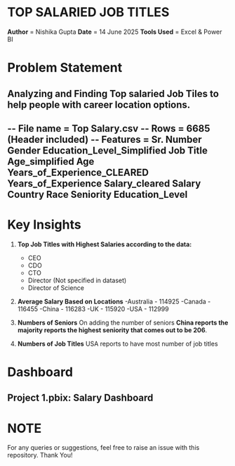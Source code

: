 # TOP SALARIED JOB TITLES

**Author** = Nishika Gupta
**Date** = 14 June 2025
**Tools Used** = Excel & Power BI

# Problem Statement
Analyzing and Finding Top salaried Job Tiles to help people with career location options.
---
-- **File name** = Top Salary.csv
-- **Rows** = 6685 (Header included)
-- **Features** = Sr. Number	Gender	Education_Level_Simplified	Job Title	Age_simplified	Age	Years_of_Experience_CLEARED	Years_of_Experience	Salary_cleared	Salary	Country	Race	Seniority	Education_Level
---
# Key Insights

1. **Top Job Titles with Highest Salaries according to the data:**
   - CEO
   - CDO
   - CTO
   - Director (Not specified in dataset)
   - Director of Science
  
  
2. **Average Salary Based on Locations**
   -Australia   -    114925
   -Canada      -    116455
   -China       -    116283
   -UK          -    115920
   -USA         -    112999

3. **Numbers of Seniors**
   On adding the number of seniors **China reports the majority reports the highest seniority that comes out to be 206**.

4. **Numbers of Job Titles**
   USA reports to have most number of job titles

# Dashboard
Project 1.pbix:  Salary Dashboard
---
# NOTE
For any queries or suggestions, feel free to raise an issue with this repository. Thank You!

























